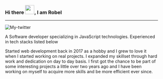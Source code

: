 ### Hi there <img src="https://em-content.zobj.net/source/noto-emoji-animations/344/waving-hand_1f44b.gif" width="30px">, I am Robel
---
![My-twitter](https://img.shields.io/twitter/follow/Robel_hor?label=My%20twitter&style=social)

A Software developer specializing in JavaScript technologies. 
Experienced in tech stacks listed below

Started web development back in 2017 as a hobby and I grew to love it when I started working on real projects. I expanded my skillset through hard work and dedication on day to day basis. I first got the chance to be part of some interesting projects a little over two years ago and I have been working on myself to acquire more skills and be more efficient ever since.  <img src="https://media.tenor.com/cWWoEqW-gicAAAAi/smiley-face.gif" width="15px">
<!--
**Robel-Belihu/robel-belihu** is a ✨ _special_ ✨ repository because its `README.md` (this file) appears on your GitHub profile.

Here are some ideas to get you started:

- 🔭 I’m currently working on ...
- 🌱 I’m currently learning ...
- 👯 I’m looking to collaborate on ...
- 🤔 I’m looking for help with ...
- 💬 Ask me about ...
- 📫 How to reach me: ...
- 😄 Pronouns: ...
- ⚡ Fun fact: ...
-->
